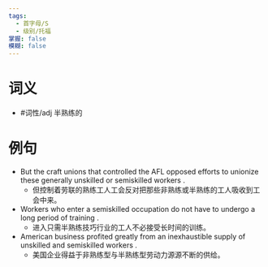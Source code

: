 ```yaml
---
tags:
  - 首字母/S
  - 级别/托福
掌握: false
模糊: false
---
```

# 词义
- #词性/adj  半熟练的
# 例句
- But the craft unions that controlled the AFL opposed efforts to unionize these generally unskilled or semiskilled workers .
	- 但控制着劳联的熟练工人工会反对把那些非熟练或半熟练的工人吸收到工会中来。
- Workers who enter a semiskilled occupation do not have to undergo a long period of training .
	- 进入只需半熟练技巧行业的工人不必接受长时间的训练。
- American business profited greatly from an inexhaustible supply of unskilled and semiskilled workers .
	- 美国企业得益于非熟练型与半熟练型劳动力源源不断的供给。
